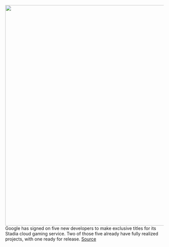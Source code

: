 <img src='https://cdn.vox-cdn.com/thumbor/UJAfnZTEYNQh-4CxjD1QHALjvHw=/0x0:2040x1360/1200x800/filters:focal(860x638:1186x964)/cdn.vox-cdn.com/uploads/chorus_image/image/67055885/akrales_191113_3779_0319.0.jpg' width='700px' /><br/>
Google has signed on five new developers to make exclusive titles for its Stadia cloud gaming service. Two of those five already have fully realized projects, with one ready for release.
<a href='https://www.theverge.com/2020/7/14/21323326/google-stadia-exclusive-game-deals-harmonix-rock-band-supermassive-until-dawn'> Source <a/>